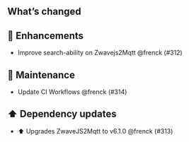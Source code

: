 ## What’s changed

## 🚀 Enhancements

- Improve search-ability on Zwavejs2Mqtt @frenck (#312)

## 🧰 Maintenance

- Update CI Workflows @frenck (#314)

## ⬆️ Dependency updates

- ⬆️ Upgrades ZwaveJS2Mqtt to v6.1.0 @frenck (#313)
